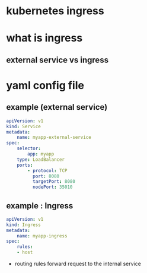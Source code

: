 # kubernetes ingress

# what is ingress

## external service vs ingress

# yaml config file 
## example (external service)
```yaml
apiVersion: v1
kind: Service
metadata:
    name: myapp-external-service
spec:
    selector:
        app: myapp
    type: LoadBalancer
    ports:
        - protocol: TCP
          port: 8080
          targetPort: 8080
          nodePort: 35010
```
## example : Ingress
```yaml
apiVersion: v1
kind: Ingress
metadata:
    name: myapp-ingress
spec:
    rules:
    - host 
```
- routing rules forward request to the internal service